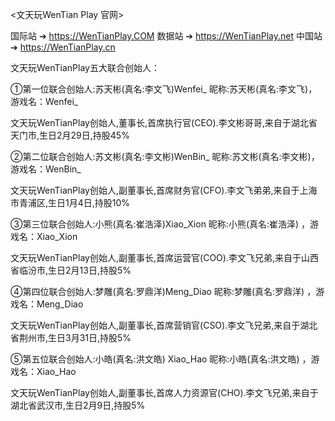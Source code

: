 <文天玩WenTian Play 官网>

 国际站 ➔ https://WenTianPlay.COM
 数据站 ➔ https://WenTianPlay.net
 中国站 ➔ https://WenTianPlay.cn
 
文天玩WenTianPlay五大联合创始人： 

①第一位联合创始人:苏天彬(真名:李文飞)Wenfei_
   昵称:苏天彬(真名:李文飞)，游戏名：Wenfei_

文天玩WenTianPlay创始人,董事长,首席执行官(CEO).李文彬哥哥,来自于湖北省天门市,生日2月29日,持股45%

②第二位联合创始人:苏文彬(真名:李文彬)WenBin_
   昵称:苏文彬(真名:李文彬)，游戏名：WenBin_

文天玩WenTianPlay创始人,副董事长,首席财务官(CFO).李文飞弟弟,来自于上海市青浦区,生日1月4日,持股10%

③第三位联合创始人:小熊(真名:崔浩泽)Xiao_Xion
   昵称:小熊(真名:崔浩泽) ，游戏名：Xiao_Xion

文天玩WenTianPlay创始人,副董事长,首席运营官(COO).李文飞兄弟,来自于山西省临汾市,生日2月13日,持股5%

④第四位联合创始人:梦雕(真名:罗鼎洋)Meng_Diao
   昵称:梦雕(真名:罗鼎洋) ，游戏名：Meng_Diao

文天玩WenTianPlay创始人,副董事长,首席营销官(CSO).李文飞兄弟,来自于湖北省荆州市,生日3月31日,持股5%

⑤第五位联合创始人:小皓(真名:洪文皓) Xiao_Hao
   昵称:小皓(真名:洪文皓) ，游戏名：Xiao_Hao

文天玩WenTianPlay创始人,副董事长,首席人力资源官(CHO).李文飞兄弟,来自于湖北省武汉市,生日2月9日,持股5%
